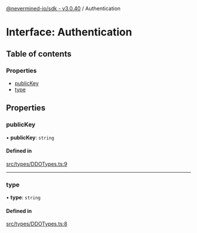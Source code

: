 [@nevermined-io/sdk - v3.0.40](../code-reference.md) / Authentication

# Interface: Authentication

## Table of contents

### Properties

- [publicKey](Authentication.md#publickey)
- [type](Authentication.md#type)

## Properties

### publicKey

• **publicKey**: `string`

#### Defined in

[src/types/DDOTypes.ts:9](https://github.com/nevermined-io/sdk-js/blob/b5e55eab9d0ebcc9023ac5ea2d4b30a77616251e/src/types/DDOTypes.ts#L9)

---

### type

• **type**: `string`

#### Defined in

[src/types/DDOTypes.ts:8](https://github.com/nevermined-io/sdk-js/blob/b5e55eab9d0ebcc9023ac5ea2d4b30a77616251e/src/types/DDOTypes.ts#L8)
